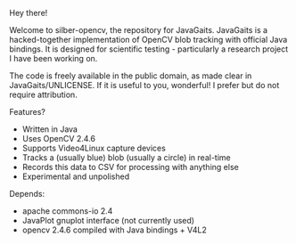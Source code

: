 Hey there!

Welcome to silber-opencv, the repository for JavaGaits. JavaGaits is a hacked-together implementation of OpenCV blob tracking with official Java bindings. It is designed for scientific testing - particularly a research project I have been working on.

The code is freely available in the public domain, as made clear in JavaGaits/UNLICENSE. If it is useful to you, wonderful! I prefer but do not require attribution.

Features?
* Written in Java
* Uses OpenCV 2.4.6
* Supports Video4Linux capture devices
* Tracks a (usually blue) blob (usually a circle) in real-time
* Records this data to CSV for processing with anything else
* Experimental and unpolished

Depends:
* apache commons-io 2.4
* JavaPlot gnuplot interface (not currently used)
* opencv 2.4.6 compiled with Java bindings + V4L2
